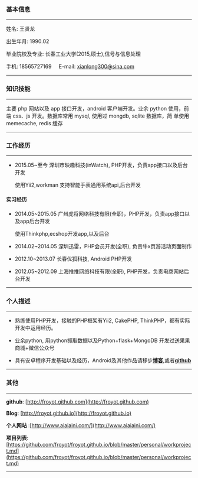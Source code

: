 ### 基本信息
-------------

姓名: 王贤龙

出生年月: 1990.02

毕业院校及专业: 长春工业大学(2015,硕士),信号与信息处理

手机: 18565727169       		 &nbsp;&nbsp;&nbsp; E-mail: xianlong300@sina.com

-------------



### 知识技能

-------------

主要 php 网站以及 app 接口开发，android 客户端开发。业余 python
使用，前端 css、js 开发。数据库常用 mysql, 使用过 mongdb, sqlite 数据库，简
单使用 memecache, redis 缓存

-------------


### 工作经历
---------------
*	2015.05~至今 深圳市映趣科技(inWatch), PHP开发，负责app接口以及后台开发

    使用Yii2,workman 支持智能手表通用系统api,后台开发

#### 实习经历

*	2014.05~2015.05 广州虎将网络科技有限(全职)，PHP开发，负责app接口以及app后台开发

    使用Thinkphp,ecshop开发app,以及后台

*	2014.02~2014.05 深圳迅雷，PHP会员开发(全职), 负责牛x页游活动页面制作

*	2012.10~2013.07 长春优狐科技, Android PHP开发

*	2012.05~2012.09 上海推推网络科技有限(全职), PHP开发，负责电商网站后台开发

-------------

### 个人描述
-------------

*   熟练使用PHP开发，接触的PHP框架有Yii2, CakePHP, ThinkPHP，都有实际开发中运用经历。

*   业余python, 用python抓取数据以及Python+flask+MongoDB 开发过送果果商城+微信公众号

*   具有安卓程序开发基础以及经历，Android及其他作品请移步[**博客**](http://froyot.github.io),或者[**github**](froyot.github.com)

-------------

### 其他
---------------
**github**: [http://froyot.github.com](http://froyot.github.com)

**Blog**: [http://froyot.github.io](http://froyot.github.io)

**个人网站** :[http://www.aiaiaini.com/](http://www.aiaiaini.com/)

**项目列表**:[https://github.com/froyot/froyot.github.io/blob/master/personal/workproject.md](https://github.com/froyot/froyot.github.io/blob/master/personal/workproject.md)

----------------





